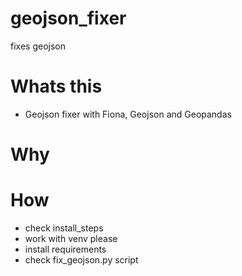 # geojson_fixer
fixes geojson

# Whats this
- Geojson fixer with Fiona, Geojson and Geopandas

# Why


# How
- check install_steps
- work with venv please
- install requirements
- check fix_geojson.py script
